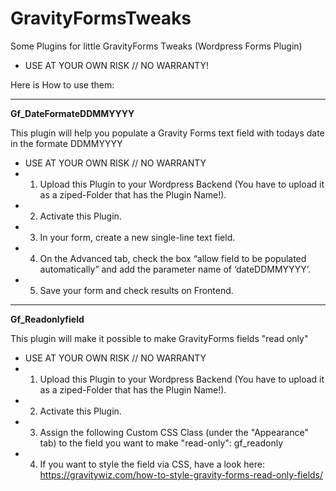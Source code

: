# GravityFormsTweaks
Some Plugins for little GravityForms Tweaks (Wordpress Forms Plugin)

 * USE AT YOUR OWN RISK // NO WARRANTY!

Here is How to use them:

_________________________________________________

<b> Gf_DateFormateDDMMYYYY </b>

This plugin will help you populate a Gravity Forms text field with todays date in the formate DDMMYYYY
 * USE AT YOUR OWN RISK // NO WARRANTY
 * 1. Upload this Plugin to your Wordpress Backend (You have to upload it as a ziped-Folder that has the Plugin Name!).
 * 2. Activate this Plugin.
 * 3. In your form, create a new single-line text field.
 * 4. On the Advanced tab, check the box “allow field to be populated automatically” and add the parameter name of ‘dateDDMMYYYY’.
 * 5. Save your form and check results on Frontend.
 
_________________________________________________
 
<b> Gf_Readonlyfield </b>

This plugin will make it possible to make GravityForms fields "read only"
 * USE AT YOUR OWN RISK // NO WARRANTY
 * 1. Upload this Plugin to your Wordpress Backend (You have to upload it as a ziped-Folder that has the Plugin Name!).
 * 2. Activate this Plugin.
 * 3. Assign the following Custom CSS Class (under the "Appearance" tab) to the field you want to make "read-only": gf_readonly
 * 4. If you want to style the field via CSS, have a look here: https://gravitywiz.com/how-to-style-gravity-forms-read-only-fields/

